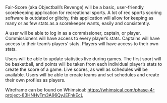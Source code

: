 Fair-Score (aka Objectball’s Revenge) will be a basic, user-friendly scorekeeping application for recreational sports. A lot of rec sports scoring software is outdated or glitchy, this application will allow for keeping as many or as few stats as a scorekeeper wants, easily and consistently.

A user will be able to log in as a commissioner, captain, or player. Commissioners will have access to every player’s stats. Captains will have access to their team’s players’ stats. Players will have access to their own stats.

Users will be able to update statistics live during games. The first sport will be basketball, and points will be taken from each individual player’s stats to create the score of a game. Live scores, as well as schedules will be available. Users will be able to create teams and set schedules and create their own profiles as players.

Wireframe can be found on Whimsical: https://whimsical.com/phase-4-project-83HNHyTm3A96QyJEFnkEcL

